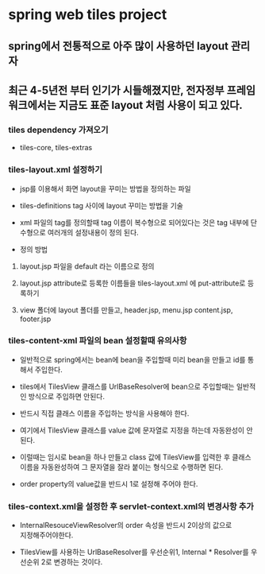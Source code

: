 # spring web tiles project

## spring에서 전통적으로 아주 많이 사용하던 layout 관리자
## 최근 4-5년전 부터 인기가 시들해졌지만, 전자정부 프레임워크에서는 지금도 표준 layout 처럼 사용이 되고 있다.


### tiles dependency 가져오기
* tiles-core, tiles-extras


### tiles-layout.xml 설정하기

* jsp를 이용해서 화면 layout을 꾸미는 방법을 정의하는 파일

* tiles-definitions tag 사이에 layout 꾸미는 방법을 기술

* xml 파일의 tag를 정의할때 tag 이름이 복수형으로 되어있다는 것은 tag 내부에 단수형으로
	여러개의 설정내용이 정의 된다.
	
* 정의 방법
1. layout.jsp 파일을 default 라는 이름으로 정의

2. layout.jsp attribute로 등록한 이름들을 tiles-layout.xml 에 put-attribute로 등록하기

3. view 폴더에 layout 폴더를 만들고, header.jsp, menu.jsp content.jsp, footer.jsp

### tiles-content-xml 파일의 bean 설정할때 유의사항

* 일반적으로 spring에서는 bean에 bean을 주입할때 미리 bean을 만들고 id를 통해서 주입한다.

* tiles에서 TilesView 클래스를 UrlBaseResolver에 bean으로 주입할때는 일반적인 방식으로 주입하면 안된다.

* 반드시 직접 클래스 이름을 주입하는 방식을 사용해야 한다.

* 여기에서 TilesView 클래스를 value 값에 문자열로 지정을 하는데 자동완성이 안된다.

* 이럴때는 임시로 bean을 하나 만들고 class 값에 TilesView를 입력한 후 클래스 이름을 자동완성하여 그 문자열을
	잘라 붙이는 형식으로 수행하면 된다.
	
* order property의 value값을 반드시 1로 설정해 주어야 한다.

### tiles-context.xml을 설정한 후 servlet-context.xml의 변경사항 추가	
	
* InternalResouceViewResolver의 order 속성을 반드시 2이상의 값으로 	
	지정해주어야한다.	

* TilesView를 사용하는 UrlBaseResolver를 우선순위1, Internal * Resolver를 	우선순위 2로 변경하는 것이다.
	
	